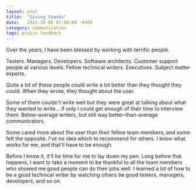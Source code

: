 ```yaml
---
layout: post
title:  "Giving thanks"
date:   2022-10-08 07:00:00 -0400
category: communication
tags: praise feedback
---
```

Over the years, I have been blessed by working with terrific people.

Testers. Managers. Developers. Software architects. Customer support people at various levels. Fellow technical writers. Executives. Subject matter experts.

Quite a lot of these people could write a lot better than they thought they could. When they wrote, they thought about the user.

Some of them couldn't write well but they were great at talking about what they wanted to write... if only I could get enough of their time to interview them. Below-average writers, but still way better-than-average communicators.

Some cared more about the user than their fellow team members, and some felt the opposite. I've no idea which to recommend for others. I know what works for me, and that'll have to be enough.

Before I know it, it'll be time for me to lay down my pen. Long before that happens, I want to take a moment to be thankful to all the team members who showed me good people can do their jobs well. I learned a lot of how to be a good technical writer by watching others be good testers, managers, developers, and so on.
